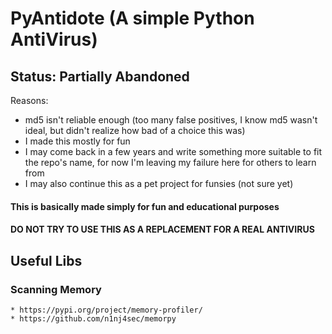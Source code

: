 # PyAntidote (A simple Python AntiVirus)

## Status: Partially Abandoned
Reasons:
* md5 isn't reliable enough (too many false positives, I know md5 wasn't ideal, but didn't realize how bad of a choice this was)
* I made this mostly for fun
* I may come back in a few years and write something more suitable to fit the repo's name, for now I'm leaving my failure here for others to learn from
* I may also continue this as a pet project for funsies (not sure yet)

#### This is basically made simply for fun and educational purposes
#### DO NOT TRY TO USE THIS AS A REPLACEMENT FOR A REAL ANTIVIRUS

## Useful Libs

### Scanning Memory
    * https://pypi.org/project/memory-profiler/
    * https://github.com/n1nj4sec/memorpy
